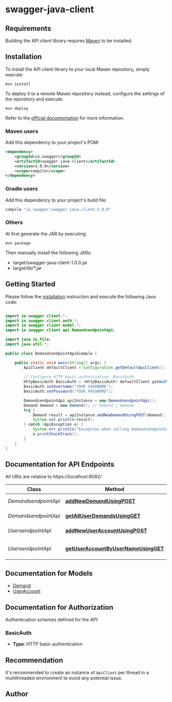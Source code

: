 # swagger-java-client

## Requirements

Building the API client library requires [Maven](https://maven.apache.org/) to be installed.

## Installation

To install the API client library to your local Maven repository, simply execute:

```shell
mvn install
```

To deploy it to a remote Maven repository instead, configure the settings of the repository and execute:

```shell
mvn deploy
```

Refer to the [official documentation](https://maven.apache.org/plugins/maven-deploy-plugin/usage.html) for more information.

### Maven users

Add this dependency to your project's POM:

```xml
<dependency>
    <groupId>io.swagger</groupId>
    <artifactId>swagger-java-client</artifactId>
    <version>1.0.0</version>
    <scope>compile</scope>
</dependency>
```

### Gradle users

Add this dependency to your project's build file:

```groovy
compile "io.swagger:swagger-java-client:1.0.0"
```

### Others

At first generate the JAR by executing:

    mvn package

Then manually install the following JARs:

* target/swagger-java-client-1.0.0.jar
* target/lib/*.jar

## Getting Started

Please follow the [installation](#installation) instruction and execute the following Java code:

```java

import io.swagger.client.*;
import io.swagger.client.auth.*;
import io.swagger.client.model.*;
import io.swagger.client.api.DemandsendpointApi;

import java.io.File;
import java.util.*;

public class DemandsendpointApiExample {

    public static void main(String[] args) {
        ApiClient defaultClient = Configuration.getDefaultApiClient();
        
        // Configure HTTP basic authorization: BasicAuth
        HttpBasicAuth BasicAuth = (HttpBasicAuth) defaultClient.getAuthentication("BasicAuth");
        BasicAuth.setUsername("YOUR USERNAME");
        BasicAuth.setPassword("YOUR PASSWORD");

        DemandsendpointApi apiInstance = new DemandsendpointApi();
        Demand demand = new Demand(); // Demand | demand
        try {
            Demand result = apiInstance.addNewDemandUsingPOST(demand);
            System.out.println(result);
        } catch (ApiException e) {
            System.err.println("Exception when calling DemandsendpointApi#addNewDemandUsingPOST");
            e.printStackTrace();
        }
    }
}

```

## Documentation for API Endpoints

All URIs are relative to *https://localhost:8082/*

Class | Method | HTTP request | Description
------------ | ------------- | ------------- | -------------
*DemandsendpointApi* | [**addNewDemandUsingPOST**](docs/DemandsendpointApi.md#addNewDemandUsingPOST) | **POST** /api/demands/addNewDemand | ِAdd new demand
*DemandsendpointApi* | [**getAllUserDemandsUsingGET**](docs/DemandsendpointApi.md#getAllUserDemandsUsingGET) | **GET** /api/demands/getAllUserDemands | Get all user demand
*UsersendpointApi* | [**addNewUserAccountUsingPOST**](docs/UsersendpointApi.md#addNewUserAccountUsingPOST) | **POST** /api/user/addNewUserAccount | Add new user
*UsersendpointApi* | [**getUserAccountByUserNameUsingGET**](docs/UsersendpointApi.md#getUserAccountByUserNameUsingGET) | **GET** /api/user/getUserByUserName | Get user account by username


## Documentation for Models

 - [Demand](docs/Demand.md)
 - [UserAccount](docs/UserAccount.md)


## Documentation for Authorization

Authentication schemes defined for the API:
### BasicAuth

- **Type**: HTTP basic authentication


## Recommendation

It's recommended to create an instance of `ApiClient` per thread in a multithreaded environment to avoid any potential issue.

## Author




